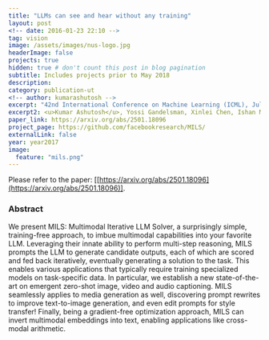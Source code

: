 ```yaml
---
title: "LLMs can see and hear without any training"
layout: post
<!-- date: 2016-01-23 22:10 -->
tag: vision
image: /assets/images/nus-logo.jpg
headerImage: false
projects: true
hidden: true # don't count this post in blog pagination
subtitle: Includes projects prior to May 2018
description: 
category: publication-ut
<!-- author: kumarashutosh -->
excerpt: "42nd International Conference on Machine Learning (ICML), July 2025"
excerpt2: <u>Kumar Ashutosh</u>, Yossi Gandelsman, Xinlei Chen, Ishan Misra, Rohit Girdhar
paper_link: https://arxiv.org/abs/2501.18096
project_page: https://github.com/facebookresearch/MILS/
externalLink: false
year: year2017
image:
  feature: "mils.png"
---
```


Please refer to the paper: [[https://arxiv.org/abs/2501.18096](https://arxiv.org/abs/2501.18096)].

### Abstract &nbsp;

We present MILS: Multimodal Iterative LLM Solver, a surprisingly simple, training-free approach, to imbue multimodal capabilities into your favorite LLM. Leveraging their innate ability to perform multi-step reasoning, MILS prompts the LLM to generate candidate outputs, each of which are scored and fed back iteratively, eventually generating a solution to the task. This enables various applications that typically require training specialized models on task-specific data. In particular, we establish a new state-of-the-art on emergent zero-shot image, video and audio captioning. MILS seamlessly applies to media generation as well, discovering prompt rewrites to improve text-to-image generation, and even edit prompts for style transfer! Finally, being a gradient-free optimization approach, MILS can invert multimodal embeddings into text, enabling applications like cross-modal arithmetic.